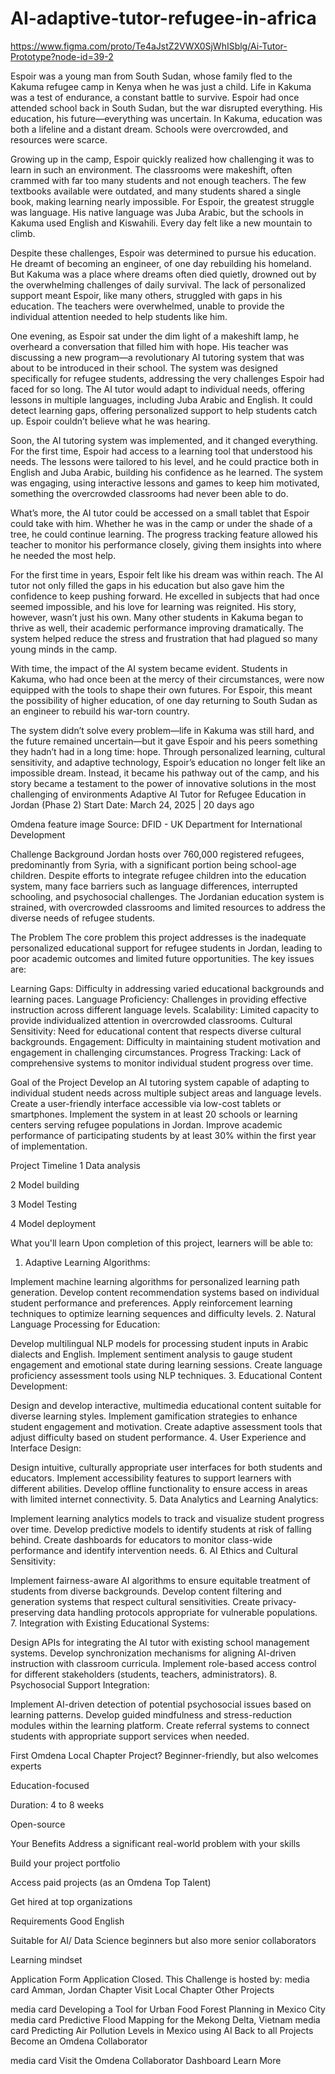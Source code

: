 # AI-adaptive-tutor-refugee-in-africa
https://www.figma.com/proto/Te4aJstZ2VWX0SjWhISblg/Ai-Tutor-Prototype?node-id=39-2


Espoir was a young man from South Sudan, whose family fled to the Kakuma refugee camp in Kenya when he was just a child. Life in Kakuma was a test of endurance, a constant battle to survive. Espoir had once attended school back in South Sudan, but the war disrupted everything. His education, his future—everything was uncertain. In Kakuma, education was both a lifeline and a distant dream. Schools were overcrowded, and resources were scarce.

Growing up in the camp, Espoir quickly realized how challenging it was to learn in such an environment. The classrooms were makeshift, often crammed with far too many students and not enough teachers. The few textbooks available were outdated, and many students shared a single book, making learning nearly impossible. For Espoir, the greatest struggle was language. His native language was Juba Arabic, but the schools in Kakuma used English and Kiswahili. Every day felt like a new mountain to climb.

Despite these challenges, Espoir was determined to pursue his education. He dreamt of becoming an engineer, of one day rebuilding his homeland. But Kakuma was a place where dreams often died quietly, drowned out by the overwhelming challenges of daily survival. The lack of personalized support meant Espoir, like many others, struggled with gaps in his education. The teachers were overwhelmed, unable to provide the individual attention needed to help students like him.

One evening, as Espoir sat under the dim light of a makeshift lamp, he overheard a conversation that filled him with hope. His teacher was discussing a new program—a revolutionary AI tutoring system that was about to be introduced in their school. The system was designed specifically for refugee students, addressing the very challenges Espoir had faced for so long. The AI tutor would adapt to individual needs, offering lessons in multiple languages, including Juba Arabic and English. It could detect learning gaps, offering personalized support to help students catch up. Espoir couldn’t believe what he was hearing.

Soon, the AI tutoring system was implemented, and it changed everything. For the first time, Espoir had access to a learning tool that understood his needs. The lessons were tailored to his level, and he could practice both in English and Juba Arabic, building his confidence as he learned. The system was engaging, using interactive lessons and games to keep him motivated, something the overcrowded classrooms had never been able to do.

What’s more, the AI tutor could be accessed on a small tablet that Espoir could take with him. Whether he was in the camp or under the shade of a tree, he could continue learning. The progress tracking feature allowed his teacher to monitor his performance closely, giving them insights into where he needed the most help.

For the first time in years, Espoir felt like his dream was within reach. The AI tutor not only filled the gaps in his education but also gave him the confidence to keep pushing forward. He excelled in subjects that had once seemed impossible, and his love for learning was reignited. His story, however, wasn’t just his own. Many other students in Kakuma began to thrive as well, their academic performance improving dramatically. The system helped reduce the stress and frustration that had plagued so many young minds in the camp.

With time, the impact of the AI system became evident. Students in Kakuma, who had once been at the mercy of their circumstances, were now equipped with the tools to shape their own futures. For Espoir, this meant the possibility of higher education, of one day returning to South Sudan as an engineer to rebuild his war-torn country.

The system didn’t solve every problem—life in Kakuma was still hard, and the future remained uncertain—but it gave Espoir and his peers something they hadn’t had in a long time: hope. Through personalized learning, cultural sensitivity, and adaptive technology, Espoir’s education no longer felt like an impossible dream. Instead, it became his pathway out of the camp, and his story became a testament to the power of innovative solutions in the most challenging of environments
Adaptive AI Tutor for Refugee Education in Jordan (Phase 2)
 Start Date: March 24, 2025 | 20 days ago


Omdena feature image
Source: DFID - UK Department for International Development


Challenge Background
Jordan hosts over 760,000 registered refugees, predominantly from Syria, with a significant portion being school-age children. Despite efforts to integrate refugee children into the education system, many face barriers such as language differences, interrupted schooling, and psychosocial challenges. The Jordanian education system is strained, with overcrowded classrooms and limited resources to address the diverse needs of refugee students.


The Problem
The core problem this project addresses is the inadequate personalized educational support for refugee students in Jordan, leading to poor academic outcomes and limited future opportunities. The key issues are:

Learning Gaps: Difficulty in addressing varied educational backgrounds and learning paces.
Language Proficiency: Challenges in providing effective instruction across different language levels.
Scalability: Limited capacity to provide individualized attention in overcrowded classrooms.
Cultural Sensitivity: Need for educational content that respects diverse cultural backgrounds.
Engagement: Difficulty in maintaining student motivation and engagement in challenging circumstances.
Progress Tracking: Lack of comprehensive systems to monitor individual student progress over time.

Goal of the Project
Develop an AI tutoring system capable of adapting to individual student needs across multiple subject areas and language levels.
Create a user-friendly interface accessible via low-cost tablets or smartphones.
Implement the system in at least 20 schools or learning centers serving refugee populations in Jordan.
Improve academic performance of participating students by at least 30% within the first year of implementation.

Project Timeline
1
Data analysis


2
Model building


3
Model Testing


4
Model deployment



What you'll learn
Upon completion of this project, learners will be able to:

1. Adaptive Learning Algorithms:

 Implement machine learning algorithms for personalized learning path generation.
Develop content recommendation systems based on individual student performance and preferences.
Apply reinforcement learning techniques to optimize learning sequences and difficulty levels.
2. Natural Language Processing for Education:

Develop multilingual NLP models for processing student inputs in Arabic dialects and English.
Implement sentiment analysis to gauge student engagement and emotional state during learning sessions.
Create language proficiency assessment tools using NLP techniques.
3. Educational Content Development:

Design and develop interactive, multimedia educational content suitable for diverse learning styles.
Implement gamification strategies to enhance student engagement and motivation.
Create adaptive assessment tools that adjust difficulty based on student performance.
4. User Experience and Interface Design:

Design intuitive, culturally appropriate user interfaces for both students and educators.
Implement accessibility features to support learners with different abilities.
Develop offline functionality to ensure access in areas with limited internet connectivity.
5. Data Analytics and Learning Analytics:

Implement learning analytics models to track and visualize student progress over time.
Develop predictive models to identify students at risk of falling behind.
Create dashboards for educators to monitor class-wide performance and identify intervention needs.
6. AI Ethics and Cultural Sensitivity:

Implement fairness-aware AI algorithms to ensure equitable treatment of students from diverse backgrounds.
Develop content filtering and generation systems that respect cultural sensitivities.
Create privacy-preserving data handling protocols appropriate for vulnerable populations.
7. Integration with Existing Educational Systems:

Design APIs for integrating the AI tutor with existing school management systems.
Develop synchronization mechanisms for aligning AI-driven instruction with classroom curricula.
Implement role-based access control for different stakeholders (students, teachers, administrators).
8. Psychosocial Support Integration:

Implement AI-driven detection of potential psychosocial issues based on learning patterns.
Develop guided mindfulness and stress-reduction modules within the learning platform.
Create referral systems to connect students with appropriate support services when needed.

First Omdena Local Chapter Project?
 Beginner-friendly, but also welcomes experts

 Education-focused

 Duration: 4 to 8 weeks

 Open-source



Your Benefits
Address a significant real-world problem with your skills

Build your project portfolio

Access paid projects (as an Omdena Top Talent)

Get hired at top organizations



Requirements
Good English

Suitable for AI/ Data Science beginners but also more senior collaborators

Learning mindset



Application Form
Application Closed.
This Challenge is hosted by:
media card
Amman, Jordan Chapter
Visit Local Chapter
Other Projects

media card
Developing a Tool for Urban Food Forest Planning in Mexico City
media card
Predictive Flood Mapping for the Mekong Delta, Vietnam
media card
Predicting Air Pollution Levels in Mexico using AI
Back to all Projects 
Become an Omdena Collaborator

media card
Visit the Omdena Collaborator Dashboard
 Learn More 
